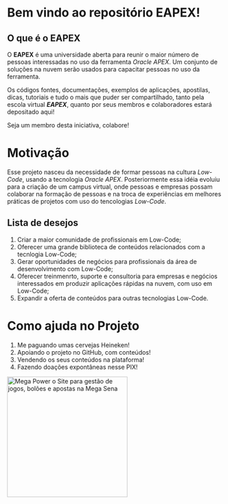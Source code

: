 # Bem vindo ao repositório EAPEX! #

## O que é o EAPEX ##

O **EAPEX** é uma universidade aberta para reunir o maior número de pessoas interessadas no uso da ferramenta *Oracle APEX*. Um conjunto de soluções na nuvem serão usados para capacitar pessoas no uso da ferramenta.

Os códigos fontes, documentações, exemplos de aplicações, apostilas,  dicas, tutoriais e tudo o mais que puder ser compartilhado, tanto pela escola virtual ***EAPEX***, quanto por seus membros e colaboradores estará depositado aqui!

Seja um membro desta iniciativa, colabore!

# Motivação ##

Esse projeto nasceu da necessidade de formar pessoas na cultura *Low-Code*, usando a tecnologia *Oracle APEX*.  Posteriormente essa idéia evoluiu para a criação de um campus virtual, onde pessoas e empresas possam colaborar na formação de pessoas e na troca de experiências em melhores práticas de projetos com uso do tencologias *Low-Code*.

## Lista de desejos ##

 1. Criar a maior comunidade de profissionais em Low-Code;
 2. Oferecer uma grande biblioteca de conteúdos relacionados com a tecnlogia Low-Code;
 3. Gerar oportunidades de negócios para profissionais da área de desenvolvimento com Low-Code;
 4. Oferecer treinmenrto, suporte e consultoria para empresas e negócios interessados em produzir aplicações rápidas na nuvem, com uso em Low-Code;
 5. Expandir a oferta de conteúdos para outras tecnologias Low-Code.


# Como ajuda no Projeto #

 1. Me paguando umas cervejas Heineken!  
 2. Apoiando o projeto no GitHub, com conteúdos!
 3. Vendendo os seus conteúdos na plataforma!
 4. Fazendo doações expontâneas nesse PIX!
<img src="https://eapex.com.br/site/images/PIX.png" alt="Mega Power o Site para gestão de jogos, bolões e apostas na Mega Sena" width="280" height="280">
